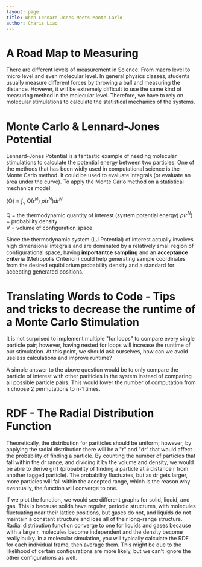 ```yaml
---
layout: page 
title: When Lennard-Jones Meets Monte Carlo  
author: Charis Liao
---
```


# A Road Map to Measuring 
There are different levels of measurement in Science. From macro level to micro level and even molecular level. In general physics classes, students usually measure different forces by throwing a ball and measuring the distance. However, it will be extremely difficult to use the same kind of measuring method in the molecular level. Therefore, we have to rely on molecular stimulations to calculate the statistical mechanics of the systems. 

# Monte Carlo & Lennard-Jones Potential 

Lennard-Jones Potential is a fantastic example of needing molecular stimulations to calculate the potential energy between two particles. One of the methods that has been widly used in computational science is the Monte Carlo method. It could be used to evaluate integrals (or evaluate an area under the curve). To apply the Monte Carlo method on a statistical mechanics model: 

⟨Q⟩ = $\int_v$ Q($r^N$) $\rho$($r^N$)$dr^N$  

Q = the thermodynamic quantity of interest (system potential energy)
$\rho$($r^N$) = probability density  
V = volume of configuration space

Since the thermodynamic system (LJ Potential) of interest actually involves high dimensional integrals and are dominated by a relatively small region of configurational space, having **importantce sampling** and an **acceptance criteria** (Metropolis Criterion) could help generating sample coordinates from the desired equibilbrium probability density and a standard for accepting generated positions.  

# Translating Words to Code - Tips and tricks to decrease the runtime of a Monte Carlo Stimulation  

It is not surprised to implement multiple "for loops" to compare every single particle pair; however, having nested for loops will increase the runtime of our stimulation. At this point, we should ask ourselves, how can we avoid useless calculations and improve runtime? 

A simple answer to the above question would be to only compare the particle of interest with other pariticles in the system instead of comparing all possible particle pairs. This would lower the number of computation from n choose 2 permutations to n-1 times. 

# RDF - The Radial Distribution Function 

Theoretically, the distribution for pariticles should be uniform; however, by applying the radial distribution there will be a "r" and "dr" that would affect the probability of finding a particle. By counting the number of particles that fall within the dr range, and dividing it by the volume and density, we would be able to derive g(r) (probability of finding a particle at a distance r from another tagged particle). The probability fluctuates, but as dr gets larger, more particles will fall within the accepted range, which is the reason why eventually, the function will converge to one. 

If we plot the function, we would see different graphs for solid, liquid, and gas. This is because solids have regular, periodic structures, with molecules fluctuating near their lattice positions, but gases do not, and liquids do not maintain a constant structure and lose all of their long-range structure. Radial distribution function converge to one for liquids and gases because with a large r, molecules become independent and the density become really bulky. In a molecular simulation, you will typically calculate the RDF for each individual frame, then average them. This might be due to the likelihood of certain configurations are more likely, but we can't ignore the other configurations as well. 









